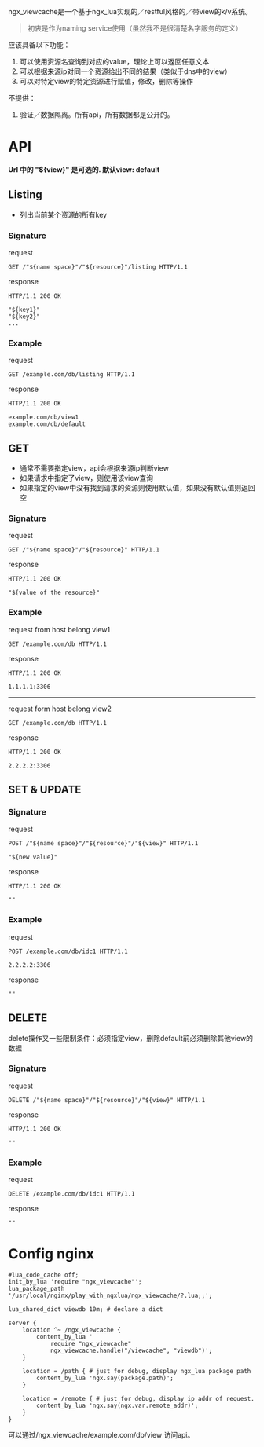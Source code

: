 ngx_viewcache是一个基于ngx_lua实现的／restful风格的／带view的k/v系统。
>初衷是作为naming service使用（虽然我不是很清楚名字服务的定义）

应该具备以下功能：

1. 可以使用资源名查询到对应的value，理论上可以返回任意文本
2. 可以根据来源ip对同一个资源给出不同的结果（类似于dns中的view）
3. 可以对特定view的特定资源进行赋值，修改，删除等操作

不提供：
1. 验证／数据隔离。所有api，所有数据都是公开的。

# API
**Url 中的 "${view}" 是可选的. 默认view: default**

## Listing
- 列出当前某个资源的所有key

### Signature
request

    GET /"${name space}"/"${resource}"/listing HTTP/1.1

response

    HTTP/1.1 200 OK

    "${key1}"
    "${key2}"
    ...

### Example
request

    GET /example.com/db/listing HTTP/1.1

response

    HTTP/1.1 200 OK

    example.com/db/view1
    example.com/db/default

## GET

- 通常不需要指定view，api会根据来源ip判断view
- 如果请求中指定了view，则使用该view查询
- 如果指定的view中没有找到请求的资源则使用默认值，如果没有默认值则返回空

### Signature
request

    GET /"${name space}"/"${resource}" HTTP/1.1

response

    HTTP/1.1 200 OK

    "${value of the resource}"

### Example

request from host belong view1

    GET /example.com/db HTTP/1.1

response

    HTTP/1.1 200 OK

    1.1.1.1:3306

-----------------------
request form host belong view2

    GET /example.com/db HTTP/1.1
    
response

    HTTP/1.1 200 OK
    
    2.2.2.2:3306

## SET & UPDATE

### Signature
request
    
    POST /"${name space}"/"${resource}"/"${view}" HTTP/1.1
    
    "${new value}"

response

    HTTP/1.1 200 OK
    
    ""

### Example

request 

    POST /example.com/db/idc1 HTTP/1.1
    
    2.2.2.2:3306

response

    ""

## DELETE
delete操作又一些限制条件：必须指定view，删除default前必须删除其他view的数据

### Signature
request
    
    DELETE /"${name space}"/"${resource}"/"${view}" HTTP/1.1

response

    HTTP/1.1 200 OK
    
    ""

### Example

request 

    DELETE /example.com/db/idc1 HTTP/1.1

response

    ""

# Config nginx

    #lua_code_cache off;
    init_by_lua 'require "ngx_viewcache"';
    lua_package_path '/usr/local/nginx/play_with_ngxlua/ngx_viewcache/?.lua;;';

    lua_shared_dict viewdb 10m; # declare a dict

    server {
        location ^~ /ngx_viewcache {
            content_by_lua '
                require "ngx_viewcache"
                ngx_viewcache.handle("/viewcache", "viewdb")';
        }

        location = /path { # just for debug, display ngx_lua package path
            content_by_lua 'ngx.say(package.path)';
        }

        location = /remote { # just for debug, display ip addr of request.
            content_by_lua 'ngx.say(ngx.var.remote_addr)';
        }
    }

可以通过/ngx_viewcache/example.com/db/view 访问api。
